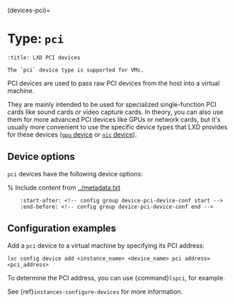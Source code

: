 (devices-pci)=
# Type: `pci`

```{youtube} https://www.youtube.com/watch?v=h3DZXbmsZHg
:title: LXD PCI devices
```

```{note}
The `pci` device type is supported for VMs.
```

PCI devices are used to pass raw PCI devices from the host into a virtual machine.

They are mainly intended to be used for specialized single-function PCI cards like sound cards or video capture cards.
In theory, you can also use them for more advanced PCI devices like GPUs or network cards, but it's usually more convenient to use the specific device types that LXD provides for these devices ([`gpu` device](devices-gpu) or [`nic` device](devices-nic)).

## Device options

`pci` devices have the following device options:

% Include content from [../metadata.txt](../metadata.txt)
```{include} ../metadata.txt
    :start-after: <!-- config group device-pci-device-conf start -->
    :end-before: <!-- config group device-pci-device-conf end -->
```

## Configuration examples

Add a `pci` device to a virtual machine by specifying its PCI address:

    lxc config device add <instance_name> <device_name> pci address=<pci_address>

To determine the PCI address, you can use {command}`lspci`, for example.

See {ref}`instances-configure-devices` for more information.
